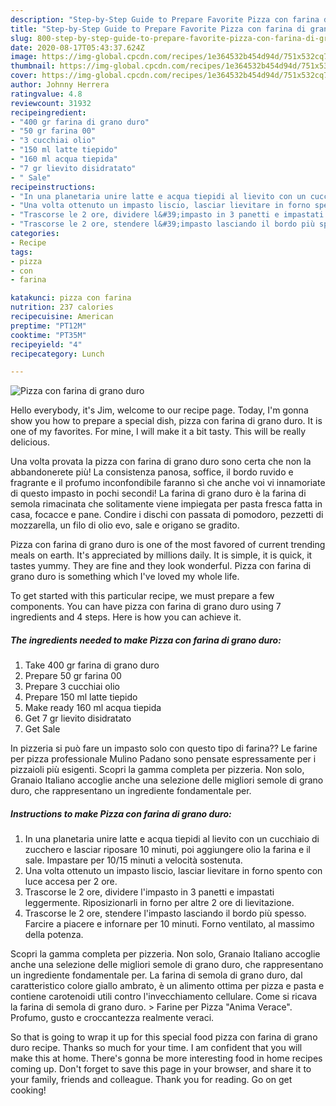 ```yaml
---
description: "Step-by-Step Guide to Prepare Favorite Pizza con farina di grano duro"
title: "Step-by-Step Guide to Prepare Favorite Pizza con farina di grano duro"
slug: 800-step-by-step-guide-to-prepare-favorite-pizza-con-farina-di-grano-duro
date: 2020-08-17T05:43:37.624Z
image: https://img-global.cpcdn.com/recipes/1e364532b454d94d/751x532cq70/pizza-con-farina-di-grano-duro-recipe-main-photo.jpg
thumbnail: https://img-global.cpcdn.com/recipes/1e364532b454d94d/751x532cq70/pizza-con-farina-di-grano-duro-recipe-main-photo.jpg
cover: https://img-global.cpcdn.com/recipes/1e364532b454d94d/751x532cq70/pizza-con-farina-di-grano-duro-recipe-main-photo.jpg
author: Johnny Herrera
ratingvalue: 4.8
reviewcount: 31932
recipeingredient:
- "400 gr farina di grano duro"
- "50 gr farina 00"
- "3 cucchiai olio"
- "150 ml latte tiepido"
- "160 ml acqua tiepida"
- "7 gr lievito disidratato"
- " Sale"
recipeinstructions:
- "In una planetaria unire latte e acqua tiepidi al lievito con un cucchiaio di zucchero e lasciar riposare 10 minuti, poi aggiungere olio la farina e il sale. Impastare per 10/15 minuti a velocità sostenuta."
- "Una volta ottenuto un impasto liscio, lasciar lievitare in forno spento con luce accesa per 2 ore."
- "Trascorse le 2 ore, dividere l&#39;impasto in 3 panetti e impastati leggermente. Riposizionarli in forno per altre 2 ore di lievitazione."
- "Trascorse le 2 ore, stendere l&#39;impasto lasciando il bordo più spesso. Farcire a piacere e infornare per 10 minuti. Forno ventilato, al massimo della potenza."
categories:
- Recipe
tags:
- pizza
- con
- farina

katakunci: pizza con farina 
nutrition: 237 calories
recipecuisine: American
preptime: "PT12M"
cooktime: "PT35M"
recipeyield: "4"
recipecategory: Lunch

---
```



![Pizza con farina di grano duro](https://img-global.cpcdn.com/recipes/1e364532b454d94d/751x532cq70/pizza-con-farina-di-grano-duro-recipe-main-photo.jpg)

Hello everybody, it's Jim, welcome to our recipe page. Today, I'm gonna show you how to prepare a special dish, pizza con farina di grano duro. It is one of my favorites. For mine, I will make it a bit tasty. This will be really delicious.

Una volta provata la pizza con farina di grano duro sono certa che non la abbandonerete più! La consistenza panosa, soffice, il bordo ruvido e fragrante e il profumo inconfondibile faranno sì che anche voi vi innamoriate di questo impasto in pochi secondi! La farina di grano duro è la farina di semola rimacinata che solitamente viene impiegata per pasta fresca fatta in casa, focacce e pane. Condire i dischi con passata di pomodoro, pezzetti di mozzarella, un filo di olio evo, sale e origano se gradito.

Pizza con farina di grano duro is one of the most favored of current trending meals on earth. It's appreciated by millions daily. It is simple, it is quick, it tastes yummy. They are fine and they look wonderful. Pizza con farina di grano duro is something which I've loved my whole life.


To get started with this particular recipe, we must prepare a few components. You can have pizza con farina di grano duro using 7 ingredients and 4 steps. Here is how you can achieve it.

<!--inarticleads1-->

##### The ingredients needed to make Pizza con farina di grano duro:

1. Take 400 gr farina di grano duro
1. Prepare 50 gr farina 00
1. Prepare 3 cucchiai olio
1. Prepare 150 ml latte tiepido
1. Make ready 160 ml acqua tiepida
1. Get 7 gr lievito disidratato
1. Get  Sale


In pizzeria si può fare un impasto solo con questo tipo di farina?? Le farine per pizza professionale Mulino Padano sono pensate espressamente per i pizzaioli più esigenti. Scopri la gamma completa per pizzeria. Non solo, Granaio Italiano accoglie anche una selezione delle migliori semole di grano duro, che rappresentano un ingrediente fondamentale per. 

<!--inarticleads2-->

##### Instructions to make Pizza con farina di grano duro:

1. In una planetaria unire latte e acqua tiepidi al lievito con un cucchiaio di zucchero e lasciar riposare 10 minuti, poi aggiungere olio la farina e il sale. Impastare per 10/15 minuti a velocità sostenuta.
1. Una volta ottenuto un impasto liscio, lasciar lievitare in forno spento con luce accesa per 2 ore.
1. Trascorse le 2 ore, dividere l&#39;impasto in 3 panetti e impastati leggermente. Riposizionarli in forno per altre 2 ore di lievitazione.
1. Trascorse le 2 ore, stendere l&#39;impasto lasciando il bordo più spesso. Farcire a piacere e infornare per 10 minuti. Forno ventilato, al massimo della potenza.


Scopri la gamma completa per pizzeria. Non solo, Granaio Italiano accoglie anche una selezione delle migliori semole di grano duro, che rappresentano un ingrediente fondamentale per. La farina di semola di grano duro, dal caratteristico colore giallo ambrato, è un alimento ottima per pizza e pasta e contiene carotenoidi utili contro l&#39;invecchiamento cellulare. Come si ricava la farina di semola di grano duro. &gt; Farine per Pizza &#34;Anima Verace&#34;. Profumo, gusto e croccantezza realmente veraci. 

So that is going to wrap it up for this special food pizza con farina di grano duro recipe. Thanks so much for your time. I am confident that you will make this at home. There's gonna be more interesting food in home recipes coming up. Don't forget to save this page in your browser, and share it to your family, friends and colleague. Thank you for reading. Go on get cooking!
